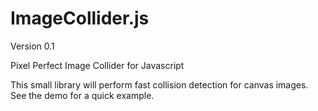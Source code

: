 # ImageCollider.js
Version 0.1

Pixel Perfect Image Collider for Javascript

This small library will perform fast collision detection for canvas images.
See the demo for a quick example.
